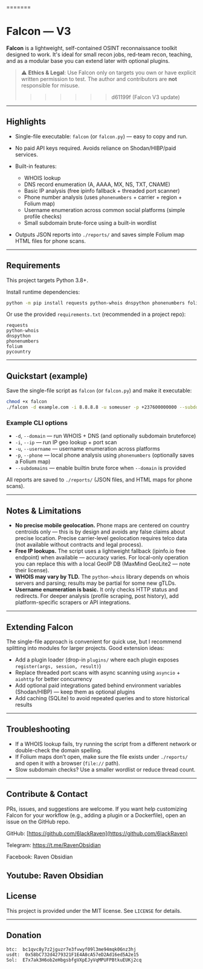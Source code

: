 =======
# Falcon — V3 

**Falcon** is a lightweight, self-contained OSINT reconnaissance toolkit designed to work. It's ideal for small recon jobs, red-team recon, teaching, and as a modular base you can extend later with optional plugins.

> ⚠️ **Ethics & Legal**: Use Falcon only on targets you own or have explicit written permission to test. The author and contributors are **not** responsible for misuse.
>>>>>>> d61199f (Falcon V3 update)

---

## Highlights

* Single-file executable: `falcon` (or `falcon.py`) — easy to copy and run.
* No paid API keys required. Avoids reliance on Shodan/HIBP/paid services.
* Built-in features:

  * WHOIS lookup
  * DNS record enumeration (A, AAAA, MX, NS, TXT, CNAME)
  * Basic IP analysis (free ipinfo fallback + threaded port scanner)
  * Phone number analysis (uses `phonenumbers` + carrier + region + Folium map)
  * Username enumeration across common social platforms (simple profile checks)
  * Small subdomain brute-force using a built-in wordlist
* Outputs JSON reports into `./reports/` and saves simple Folium map HTML files for phone scans.

---

## Requirements

This project targets Python 3.8+.

Install runtime dependencies:

```bash
python -m pip install requests python-whois dnspython phonenumbers folium pycountry
```

Or use the provided `requirements.txt` (recommended in a project repo):

```
requests
python-whois
dnspython
phonenumbers
folium
pycountry
```

---

## Quickstart (example)

Save the single-file script as `falcon` (or `falcon.py`) and make it executable:

```bash
chmod +x falcon
./falcon -d example.com -i 8.8.8.8 -u someuser -p +237600000000 --subdomains
```

### Example CLI options

* `-d`, `--domain` — run WHOIS + DNS (and optionally subdomain bruteforce)
* `-i`, `--ip` — run IP geo lookup + port scan
* `-u`, `--username` — username enumeration across platforms
* `-p`, `--phone` — local phone analysis using `phonenumbers` (optionally saves a Folium map)
* `--subdomains` — enable builtin brute force when `--domain` is provided

All reports are saved to `./reports/` (JSON files, and HTML maps for phone scans).

---

## Notes & Limitations

* **No precise mobile geolocation.** Phone maps are centered on country centroids only — this is by design and avoids any false claims about precise location. Precise carrier-level geolocation requires telco data (not available without contracts and legal process).
* **Free IP lookups.** The script uses a lightweight fallback (ipinfo.io free endpoint) when available — accuracy varies. For local-only operation you can replace this with a local GeoIP DB (MaxMind GeoLite2 — note their license).
* **WHOIS may vary by TLD.** The `python-whois` library depends on whois servers and parsing; results may be partial for some new gTLDs.
* **Username enumeration is basic.** It only checks HTTP status and redirects. For deeper analysis (profile scraping, post history), add platform-specific scrapers or API integrations.

---

## Extending Falcon

The single-file approach is convenient for quick use, but I recommend splitting into modules for larger projects. Good extension ideas:

* Add a plugin loader (drop-in `plugins/` where each plugin exposes `register(args, session, result)`)
* Replace threaded port scans with async scanning using `asyncio` + `aiohttp` for better concurrency
* Add optional paid integrations gated behind environment variables (Shodan/HIBP) — keep them as optional plugins
* Add caching (SQLite) to avoid repeated queries and to store historical results

---

## Troubleshooting

* If a WHOIS lookup fails, try running the script from a different network or double-check the domain spelling.
* If Folium maps don’t open, make sure the file exists under `./reports/` and open it with a browser (`file://` path).
* Slow subdomain checks? Use a smaller wordlist or reduce thread count.

---

## Contribute & Contact

PRs, issues, and suggestions are welcome. If you want help customizing Falcon for your workflow (e.g., adding a plugin or a Dockerfile), open an issue on the GitHub repo.

GitHub: [https://github.com/6lackRaven](https://github.com/6lackRaven)

Telegram: https://t.me/RavenObsidian

Facebook: Raven Obsidian

Youtube: Raven Obsidian
---

## License

This project is provided under the MIT license. See `LICENSE` for details.

---

## Donation

```
btc:  bc1qvc8y7z2jguzr7e3fvwyf09l3me94mqk06nz3hj
usdt:  0x58bC732d4279321F1E4A8cA57eD2Ad16ed5A2e15
Sol:  E7x7ak3H6ob2eHbgsbfgVXpEJyVqMPUFPBtkuEUKj2cq
```

